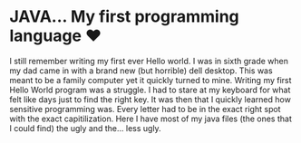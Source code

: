 # JAVA... My first programming language ❤️

I still remember writing my first ever Hello world. I was in sixth grade when my dad came in with a brand new (but horrible) dell desktop. This was meant to be a family computer yet it quickly turned to mine. Writing my first Hello World program was a struggle. I had to stare at my keyboard for what felt like days just to find the right key. It was then that I quickly learned how sensitive programming was. Every letter had to be in the exact right spot with the exact capitilization. Here I have most of my java files (the ones that I could find) the ugly and the... less ugly.

